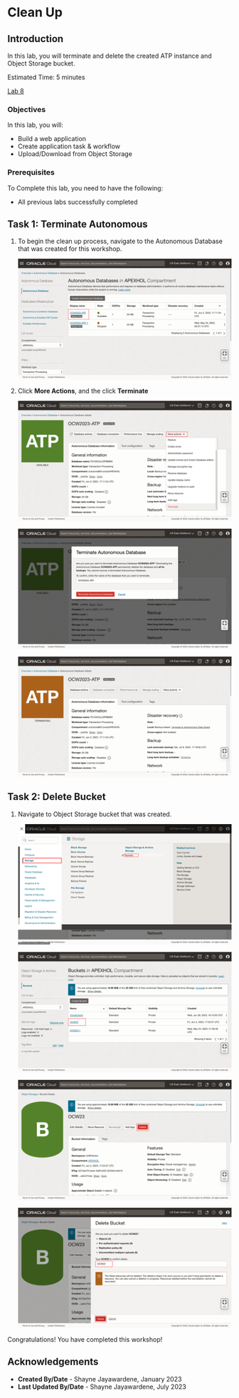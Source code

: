 # Clean Up

## Introduction

In this lab, you will terminate and delete the created ATP instance and Object Storage bucket.

Estimated Time: 5 minutes

[Lab 8](videohub:1_1f7sq4dl)

### Objectives

In this lab, you will:

- Build a web application
- Create application task & workflow
- Upload/Download from Object Storage

### Prerequisites

To Complete this lab, you need to have the following:

- All previous labs successfully completed

## Task 1: Terminate Autonomous

1. To begin the clean up process, navigate to the Autonomous Database that was created for this workshop.

    ![Navigate ATP](images/navigate-autonomous.png " ")

2. Click **More Actions**, and the click **Terminate**

    ![More Actions](images/terminate-atp-1.png " ")

    ![Terminate](images/terminate-atp-2.png " ")

    ![ATP Terminated](images/terminate-atp-3.png " ")

## Task 2: Delete Bucket

1. Navigate to Object Storage bucket that was created.

    ![Object Storage](images/navigate-bucket.png " ")

    ![OCW23 Bucket](images/ocw23-click.png " ")

    ![Click Delete](images/delete-bucket-1.png " ")

    ![Confirm Delete](images/delete-bucket-2.png " ")

Congratulations! You have completed this workshop!

## Acknowledgements

- **Created By/Date** - Shayne Jayawardene, January 2023
- **Last Updated By/Date** - Shayne Jayawardene, July 2023
